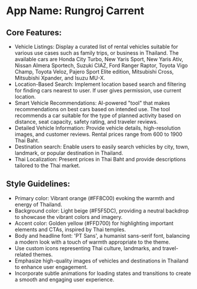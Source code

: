 # **App Name**: Rungroj Carrent

## Core Features:

- Vehicle Listings: Display a curated list of rental vehicles suitable for various use cases such as family trips, or business in Thailand. The available cars are Honda City Turbo, New Yaris Sport, New Yaris Ativ, Nissan Almera Sportech, Suzuki CIAZ, Ford Ranger Raptor, Toyota Vigo Champ, Toyota Veloz, Pajero Sport Elite edition, Mitsubishi Cross, Mitsubishi Xpander, and Isuzu MU-X.
- Location-Based Search: Implement location based search and filtering for finding cars nearest to user. If user gives permission, use current location.
- Smart Vehicle Recommendations: AI-powered "tool" that makes recommendations on best cars based on intended use. The tool recommends a car suitable for the type of planned activity based on distance, seat capacity, safety rating, and traveler reviews.
- Detailed Vehicle Information: Provide vehicle details, high-resolution images, and customer reviews. Rental prices range from 600 to 1900 Thai Baht.
- Destination search: Enable users to easily search vehicles by city, town, landmark, or popular destination in Thailand.
- Thai Localization: Present prices in Thai Baht and provide descriptions tailored to the Thai market.

## Style Guidelines:

- Primary color: Vibrant orange (#FF8C00) evoking the warmth and energy of Thailand.
- Background color: Light beige (#F5F5DC), providing a neutral backdrop to showcase the vibrant colors and imagery.
- Accent color: Golden yellow (#FFD700) for highlighting important elements and CTAs, inspired by Thai temples.
- Body and headline font: 'PT Sans', a humanist sans-serif font, balancing a modern look with a touch of warmth appropriate to the theme.
- Use custom icons representing Thai culture, landmarks, and travel-related themes.
- Emphasize high-quality images of vehicles and destinations in Thailand to enhance user engagement.
- Incorporate subtle animations for loading states and transitions to create a smooth and engaging user experience.